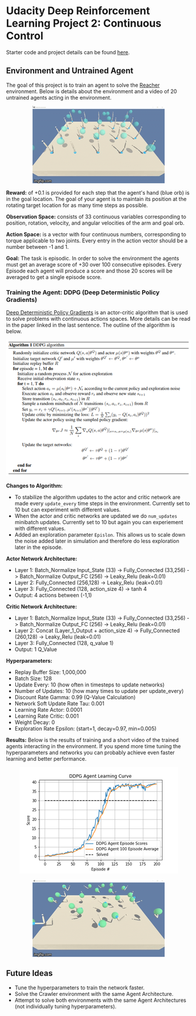 # Udacity Deep Reinforcement Learning Project 2: Continuous Control
Starter code and project details can be found [here](https://github.com/udacity/deep-reinforcement-learning/tree/master/p2_continuous-control).

## Environment and Untrained Agent
The goal of this project is to train an agent to solve the [Reacher](https://github.com/Unity-Technologies/ml-agents/blob/master/docs/Learning-Environment-Examples.md#reacher) environment.
Below is details about the environment and a video of 20 untrained agents acting in the environment.

<p align="center">
    <img src = "images/Untrained_Agents.gif">
</p>

**Reward:** of +0.1 is provided for each step that the agent's hand (blue orb) is in the goal location. The goal of your agent is to maintain its position at the rotating target location for as many time steps as possible.

**Observation Space:** consists of 33 continuous variables corresponding to position, rotation, velocity, and angular velocities of the arm and goal orb. 

**Action Space:** is a vector with four continuous numbers, corresponding to torque applicable to two joints. Every entry in the action vector should be a number between -1 and 1.

**Goal:** The task is episodic. In order to solve the environment the agents must get an average score of +30 over 100 consecutive episodes. Every Episode each agent will produce a score
and those 20 scores will be averaged to get a single episode score.
 
 
### Training the Agent: DDPG (Deep Deterministic Policy Gradients)
[Deep Deterministic Policy Gradients](https://arxiv.org/abs/1509.02971) is an actor-critic algorithm that is used to solve problems with
continuous actions spaces. More details can be read in the paper linked in the last sentence. The outline of the algorithm is below.

<p align="center">
    <img src = "https://github.com/JSheldon3488/DeepRL_Continuous_Control/blob/master/images/DDPG_Algorithm.png">
</p>

**Changes to Algorithm:**

 - To stabilize the algorithm updates to the actor and critic network are made every `update_every` time steps in the environment. Currently set to 10 but can experiment with different values.
 - When the actor and critic networks are updated we do `num_updates` minibatch updates. Currently set to 10 but again you can experiement with different values.
 - Added an exploration parameter `Epislon`. This allows us to scale down the noise added later in simulation and therefore do less exploration later in the episode.

**Actor Network Architecture:**
  - Layer 1: Batch_Normalize Input_State (33) -> Fully_Connected (33,256) -> Batch_Normalize Output_FC (256) -> Leaky_Relu (leak=0.01)
  - Layer 2: Fully_Connected (256,128) -> Leaky_Relu (leak=0.01)
  - Layer 3: Fully_Connected (128, action_size 4) -> tanh 4
  - Output: 4 actions between (-1,1) 

**Critic Network Architecture:**
  - Layer 1: Batch_Normalize Input_State (33) -> Fully_Connected (33,256) -> Batch_Normalize Output_FC (256) -> Leaky_Relu (leak=0.01)
  - Layer 2: Concat (Layer_1_Output + action_size 4) -> Fully_Connected (260,128) -> Leaky_Relu (leak=0.01)
  - Layer 3: Fully_Connected (128, q_value 1)
   - Output: 1 Q_Value

**Hyperparameters:** 
 - Replay Buffer Size: 1,000,000
 - Batch Size: 128
 - Update Every: 10 (how often in timesteps to update networks)
 - Number of Updates: 10 (how many times to update per update_every)
 - Discount Rate Gamma: 0.99 (Q-Value Calculation)
 - Network Soft Update Rate Tau: 0.001
 - Learning Rate Actor: 0.0001
 - Learning Rate Critic: 0.001
 - Weight Decay: 0
 - Exploration Rate Epsilon: (start=1, decay=0.97, min=0.005)

**Results:**
Below is the results of training and a short video of the trained agents interacting in the environment. If you spend more time
tuning the hyperparameters and networks you can probably achieve even faster learning and better performance.


<p align="center">
<img src="images/DDPG_Agent_Multiple.png">
</p>


<p align="center">
    <img src = "images/Trained_Agents.gif">
</p>


## Future Ideas
 - Tune the hyperparameters to train the network faster.
 - Solve the Crawler environment with the same Agent Architecture.
 - Attempt to solve both environments with the same Agent Architectures (not individually tuning hyperparameters).
 
